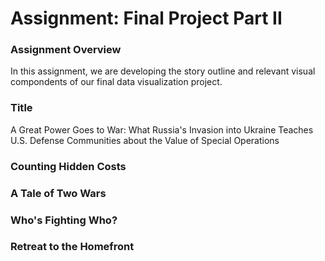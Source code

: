 # Assignment: Final Project Part II

### Assignment Overview

In this assignment, we are developing the story outline and relevant visual compondents of our final data visualization project.

### Title

A Great Power Goes to War:  What Russia's Invasion into Ukraine Teaches U.S. Defense Communities about the Value of Special Operations

### Counting Hidden Costs

<div class="flourish-embed flourish-map" data-src="visualisation/15217111" width='100' height='75'><script src="https://public.flourish.studio/resources/embed.js"></script></div>

### A Tale of Two Wars

<div class="flourish-embed flourish-heatmap" data-src="visualisation/15217050"><script src="https://public.flourish.studio/resources/embed.js"></script></div>

### Who's Fighting Who?

<div class="flourish-embed flourish-bar-chart-race" data-src="visualisation/15225970"><script src="https://public.flourish.studio/resources/embed.js"></script></div>

### Retreat to the Homefront

<div class="flourish-embed flourish-chart" data-src="visualisation/15228490"><script src="https://public.flourish.studio/resources/embed.js"></script></div>

